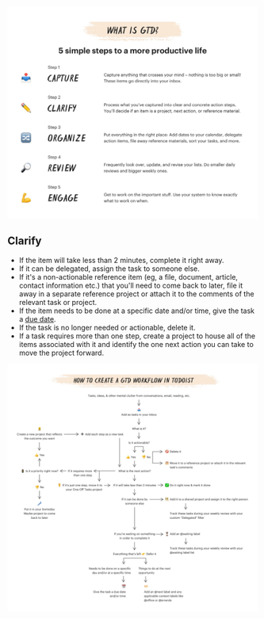 ![5.png](../_img/5.png)

## Clarify

- If the item will take less than 2 minutes, complete it right away.
- If it can be delegated, assign the task to someone else.
- If it's a non-actionable reference item (eg, a file, document, article, contact information etc.) that you'll need to come back to later, file it away in a separate reference project or attach it to the comments of the relevant task or project.
- If the item needs to be done at a specific date and/or time, give the task a [due date](https://get.todoist.help/hc/en-us/articles/205325931?itm_campaign=getting_things_done&itm_medium=referral&itm_source=productivity_methods_guides).
- If the task is no longer needed or actionable, delete it.
- If a task requires more than one step, create a project to house all of the items associated with it and identify the one next action you can take to move the project forward.

![3.png](../_img/3.png)
